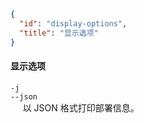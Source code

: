 ```json
{
  "id": "display-options",
  "title": "显示选项"
}
```

#### 显示选项

`-j`  
`--json`  
&nbsp;&nbsp;&nbsp;&nbsp; 以 JSON 格式打印部署信息。